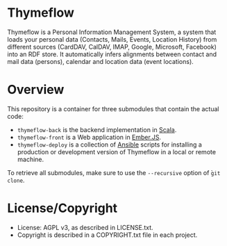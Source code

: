 # Thymeflow

Thymeflow is a Personal Information Management System, a system that loads your personal data (Contacts, Mails, Events, Location History) from different sources (CardDAV, CalDAV, IMAP, Google, Microsoft, Facebook) into an RDF store. It automatically infers alignments between contact and mail data (persons), calendar and location data (event locations). 

# Overview

This repository is a container for three submodules that contain the actual code:

  - `thymeflow-back` is the backend implementation in [Scala](http://www.scala-lang.org/).
  - `thymeflow-front` is a Web application in [Ember.JS](http://emberjs.com/).
  - `thymeflow-deploy` is a collection of [Ansible](https://www.ansible.com/) scripts for installing a production or development version of Thymeflow in a local or remote machine.

To retrieve all submodules, make sure to use the `--recursive` option
of ̀`git clone`.

# License/Copyright

 - License: AGPL v3, as described in LICENSE.txt.
 - Copyright is described in a COPYRIGHT.txt file in each project.

